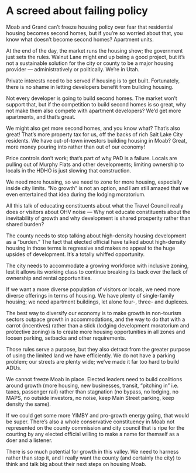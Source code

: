 # A screed about failing policy

Moab and Grand can’t freeze housing policy over fear that residential housing becomes second homes, but if you’re so worried about that, you know what doesn’t become second homes? Apartment units.

At the end of the day, the market runs the housing show; the government just sets the rules. Walnut Lane might end up being a good project, but it’s not a sustainable solution for the city or county to be a major housing provider — administratively or politically. We’re in Utah.

Private interests need to be served if housing is to get built. Fortunately, there is no shame in letting developers benefit from building housing.

Not every developer is going to build second homes. The market won’t support that, but if the competition to build second homes is so great, why not make them also compete with apartment developers? We’d get more apartments, and that’s great.

We might also get more second homes, and you know what? That’s also great! That’s more property tax for us, off the backs of rich Salt Lake City residents. We have out-of-town investors building housing in Moab? Great, more money pouring into rather than out of our economy!

Price controls don’t work; that’s part of why PAD is a failure. Locals are pulling out of Murphy Flats and other developments; limiting ownership to locals in the HDHO is just slowing that construction.

We need more housing, so we need to zone for more housing, especially inside city limits. “No growth” is not an option, and I am still amazed that we even entertained that idea during the lodging moratorium.

All this talk of educating constituents about what the Travel Council really does or visitors about OHV noise — Why not educate constituents about the inevitability of growth and why development is shared prosperity rather than shared burden?

The county needs to stop talking about high-density housing development as a “burden.” The fact that elected official have talked about high-density housing in those terms is regressive and makes no appeal to the huge upsides of development. It’s a totally whiffed opportunity.

The city needs to accommodate a growing workforce with inclusive zoning, lest it allows its working class to continue breaking its back over the lack of ownership and rental opportunities.

If we want a more diverse population of visitors or locals, we need more diverse offerings in terms of housing. We have plenty of single-family housing; we need apartment buildings, let alone four-, three- and duplexes.

The best way to diversify our economy is to make growth in non-tourism sectors outpace growth in accommodations, and the way to do that with a carrot (incentives) rather than a stick (lodging development moratorium and protective zoning) is to create more housing opportunities in all zones and loosen parking, setbacks and other requirements.

Those rules serve a purpose, but they also detract from the greater purpose of using the limited land we have efficiently. We do not have a parking problem; our streets are plenty wide; we’ve made it far too hard to build ADUs.

We cannot freeze Moab in place. Elected leaders need to build coalitions around growth (more housing, new businesses, transit, “pitching in” i.e. taxes, passenger rail) rather than stagnation (no bypass, no lodging, no MAPS, no outside investors, no noise, keep Main Street parking, keep density the same).

If we could get some more YIMBY and pro-growth energy going, that would be super. There’s also a whole conservative constituency in Moab not represented on the county commission and city council that is ripe for the courting by any elected official willing to make a name for themself as a doer and a listener.

There is so much potential for growth in this valley. We need to harness rather than stop it, and I really want the county (and certainly the city) to think and talk big about their next steps on housing Moab.
